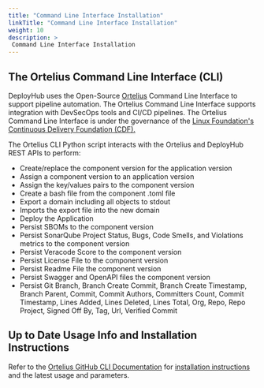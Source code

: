 ```yaml
---
title: "Command Line Interface Installation"
linkTitle: "Command Line Interface Installation"
weight: 10
description: >
 Command Line Interface Installation
---
```


## The Ortelius Command Line Interface (CLI)

DeployHub uses the Open-Source [Ortelius](https://ortelius.io) Command Line Interface to support pipeline automation. The Ortelius Command Line Interface supports integration with DevSecOps tools and CI/CD pipelines. The Ortelius Command Line Interface is under the governance of the [Linux Foundation's Continuous Delivery Foundation (CDF).](https://cd.foundation)

The Ortelius CLI Python script interacts with the Ortelius and DeployHub REST APIs to perform:

- Create/replace the component version for the application version
- Assign a component version to an application version
- Assign the key/values pairs to the component version
- Create a bash file from the component .toml file
- Export a domain including all objects to stdout
- Imports the export file into the new domain
- Deploy the Application
- Persist SBOMs to the component version
- Persist SonarQube Project Status, Bugs, Code Smells, and Violations metrics to the component version
- Persist Veracode Score to the component version
- Persist License File to the component version
- Persist Readme File the component version
- Persist Swagger and OpenAPI files the component version
- Persist Git Branch, Branch Create Commit, Branch Create Timestamp, Branch Parent, Commit, Commit Authors, Committers Count, Commit Timestamp, Lines Added, Lines Deleted, Lines Total, Org, Repo, Repo Project, Signed Off By, Tag, Url, Verified Commit

## Up to Date Usage Info and Installation Instructions

 Refer to the [Ortelius GitHub CLI Documentation](https://github.com/ortelius/ortelius-cli/blob/main/doc/dh.md) for [installation instructions](https://github.com/ortelius/ortelius-cli) and the latest usage and parameters.
